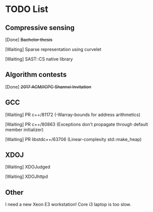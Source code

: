# TODO List

## Compressive sensing

\[Done\] ~~Bachelor thesis~~

\[Waiting\] Sparse representation using curvelet

\[Waiting\] SAST::CS native library

## Algorithm contests

\[Done\] ~~2017 ACM/ICPC Shannxi Invitation~~

## GCC

\[Waiting\] PR c++/81172 (-Warray-bounds for address arithmetics)

\[Waiting\] PR c++/80863 (Exceptions don't propagate through default member
initializer)

\[Waiting\] PR libstdc++/63706 (Linear-complexity std::make\_heap)

## XDOJ

\[Waiting\] XDOJudged

\[Waiting\] XDOJhttpd

## Other

I need a new Xeon E3 workstation!  Core i3 laptop is too slow.
